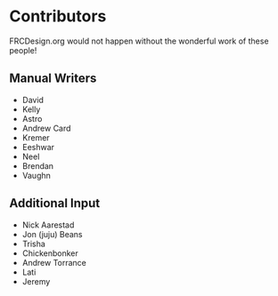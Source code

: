 # Contributors

FRCDesign.org would not happen without the wonderful work of these people!

## Manual Writers
- David
- Kelly
- Astro
- Andrew Card
- Kremer
- Eeshwar 
- Neel 
- Brendan 
- Vaughn

## Additional Input
- Nick Aarestad
- Jon (juju) Beans
- Trisha
- Chickenbonker
- Andrew Torrance
- Lati
- Jeremy